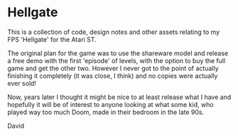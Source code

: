# Hellgate
This is a collection of code, design notes and other assets relating to my FPS 'Hellgate' for the Atari ST.

The original plan for the game was to use the shareware model and release a free demo with the first 'episode' of levels, with the option to buy the full game and get the other two. However I never got to the point of actually finishing it completely (it was close, I think) and no copies were actually ever sold!

Now, years later I thought it might be nice to at least release what I have and hopefully it will be of interest to anyone looking at what some kid, who played way too much Doom, made in their bedroom in the late 90s.

David
